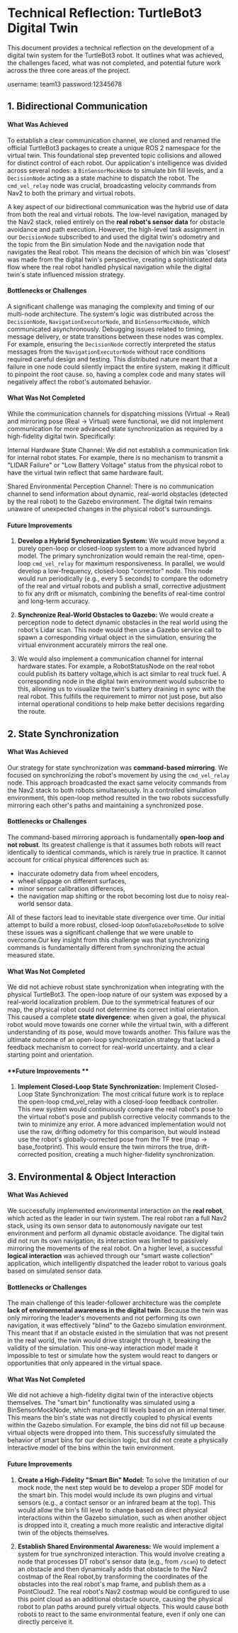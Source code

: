 # **Technical Reflection: TurtleBot3 Digital Twin**

This document provides a technical reflection on the development of a digital twin system for the TurtleBot3 robot. It outlines what was achieved, the challenges faced, what was not completed, and potential future work across the three core areas of the project.

username: team13
password:12345678

## **1. Bidirectional Communication**

#### **What Was Achieved**

To establish a clear communication channel, we cloned and renamed the official TurtleBot3 packages to create a unique ROS 2 namespace for the virtual twin. This foundational step prevented topic collisions and allowed for distinct control of each robot. Our application's intelligence was divided across several nodes: a `BinSensorMockNode` to simulate bin fill levels, and a `DecisionNode` acting as a state machine to dispatch the robot. The `cmd_vel_relay` node was crucial, broadcasting velocity commands from Nav2 to both the primary and virtual robots.

A key aspect of our bidirectional communication was the hybrid use of data from both the real and virtual robots. The low-level navigation, managed by the Nav2 stack, relied entirely on the **real robot's sensor data** for obstacle avoidance and path execution. However, the high-level task assignment in our `DecisionNode` subscribed to and used the digital twin's odometry and the topic from the Bin simulation Node and the navigation node that navigates the Real robot. This means the decision of which bin was 'closest' was made from the digital twin's perspective, creating a sophisticated data flow where the real robot handled physical navigation while the digital twin's state influenced mission strategy.

#### **Bottlenecks or Challenges**

A significant challenge was managing the complexity and timing of our multi-node architecture. The system's logic was distributed across the `DecisionNode`, `NavigationExecutorNode`, and `BinSensorMockNode`, which communicated asynchronously. Debugging issues related to timing, message delivery, or state transitions between these nodes was complex. For example, ensuring the `DecisionNode` correctly interpreted the status messages from the `NavigationExecutorNode` without race conditions required careful design and testing. This distributed nature meant that a failure in one node could silently impact the entire system, making it difficult to pinpoint the root cause. so, having a complex code and many states will negatively affect the robot's automated behavior. 

#### **What Was Not Completed**

While the communication channels for dispatching missions (Virtual -> Real) and mirroring pose (Real -> Virtual) were functional, we did not implement communication for more advanced state synchronization as required by a high-fidelity digital twin. Specifically:

Internal Hardware State Channel: We did not establish a communication link for internal robot states. For example, there is no mechanism to transmit a "LIDAR Failure" or "Low Battery Voltage" status from the physical robot to have the virtual twin reflect that same hardware fault.

Shared Environmental Perception Channel: There is no communication channel to send information about dynamic, real-world obstacles (detected by the real robot) to the Gazebo environment. The digital twin remains unaware of unexpected changes in the physical robot's surroundings.

#### **Future Improvements**

1.  **Develop a Hybrid Synchronization System:** We would move beyond a purely open-loop or closed-loop system to a more advanced hybrid model. The primary synchronization would remain the real-time, open-loop `cmd_vel_relay` for maximum responsiveness. In parallel, we would develop a low-frequency, closed-loop "corrector" node. This node would run periodically (e.g., every 5 seconds) to compare the odometry of the real and virtual robots and publish a small, corrective adjustment to fix any drift or mismatch, combining the benefits of real-time control and long-term accuracy.
2.  **Synchronize Real-World Obstacles to Gazebo:** We would create a perception node to detect dynamic obstacles in the real world using the robot's Lidar scan. This node would then use a Gazebo service call to spawn a corresponding virtual object in the simulation, ensuring the virtual environment accurately mirrors the real one.
  
3.  We would also implement a communication channel for internal hardware states. For example, a RobotStatusNode on the real robot could publish its battery voltage,which is act similar to real truck fuel. A corresponding node in the digital twin environment would subscribe to this, allowing us to visualize the twin's battery draining in sync with the real robot. This fulfills the requirement to mirror not just pose, but also internal operational conditions to help make better decisions regarding the route. 

## **2. State Synchronization**

#### **What Was Achieved**

Our strategy for state synchronization was **command-based mirroring**. We focused on synchronizing the robot's movement by using the `cmd_vel_relay` node. This approach broadcasted the exact same velocity commands from the Nav2 stack to both robots simultaneously. In a controlled simulation environment, this open-loop method resulted in the two robots successfully mirroring each other's paths and maintaining a synchronized pose.

#### **Bottlenecks or Challenges**

The command-based mirroring approach is fundamentally **open-loop and not robust**. Its greatest challenge is that it assumes both robots will react identically to identical commands, which is rarely true in practice. It cannot account for critical physical differences such as:
* inaccurate odometry data from wheel encoders,
* wheel slippage on different surfaces,
* minor sensor calibration differences, 
* the navigation map shifting or the robot becoming lost due to noisy real-world sensor data.

All of these factors lead to inevitable state divergence over time. Our initial attempt to build a more robust, closed-loop `OdomToGazeboPoseNode` to solve these issues was a significant challenge that we were unable to overcome.Our key insight from this challenge was that synchronizing commands is fundamentally different from synchronizing the actual measured state.

#### **What Was Not Completed**

We did not achieve robust state synchronization when integrating with the physical TurtleBot3. The open-loop nature of our system was exposed by a real-world localization problem. Due to the symmetrical features of our map, the physical robot could not determine its correct initial orientation. This caused a complete **state divergence**: when given a goal, the physical robot would move towards one corner while the virtual twin, with a different understanding of its pose, would move towards another. This failure was the ultimate outcome of an open-loop synchronization strategy that lacked a feedback mechanism to correct for real-world uncertainty. and a clear starting point and orientation.



#### **Future Improvements **

1.  **Implement Closed-Loop State Synchronization:** Implement Closed-Loop State Synchronization: The most critical future work is to replace the open-loop cmd_vel_relay with a closed-loop feedback controller. This new system would continuously compare the real robot's pose to the virtual robot's pose and publish corrective velocity commands to the twin to minimize any error. A more advanced implementation would not use the raw, drifting odometry for this comparison, but would instead use the robot's globally-corrected pose from the TF tree (map -> base_footprint). This would ensure the twin mirrors the true, drift-corrected position, creating a much higher-fidelity synchronization.


## **3. Environmental & Object Interaction**

#### **What Was Achieved**

We successfully implemented environmental interaction on the **real robot**, which acted as the leader in our twin system. The real robot ran a full Nav2 stack, using its own sensor data to autonomously navigate our test environment and perform all dynamic obstacle avoidance. The digital twin did not run its own navigation; its interaction was limited to passively mirroring the movements of the real robot. On a higher level, a successful **logical interaction** was achieved through our "smart waste collection" application, which intelligently dispatched the leader robot to various goals based on simulated sensor data.

#### **Bottlenecks or Challenges**

The main challenge of this leader-follower architecture was the complete **lack of environmental awareness in the digital twin**. Because the twin was only mirroring the leader's movements and not performing its own navigation, it was effectively "blind" to the Gazebo simulation environment. This meant that if an obstacle existed in the simulation that was not present in the real world, the twin would drive straight through it, breaking the validity of the simulation. This one-way interaction model made it impossible to test or simulate how the system would react to dangers or opportunities that only appeared in the virtual space.

#### **What Was Not Completed**

We did not achieve a high-fidelity digital twin of the interactive objects themselves. The "smart bin" functionality was simulated using a BinSensorMockNode, which managed fill levels based on an internal timer. This means the bin's state was not directly coupled to physical events within the Gazebo simulation. For example, the bins did not fill up because virtual objects were dropped into them. This successfully simulated the behavior of smart bins for our decision logic, but did not create a physically interactive model of the bins within the twin environment.

#### **Future Improvements**

1.  **Create a High-Fidelity "Smart Bin" Model:**  To solve the limitation of our mock node, the next step would be to develop a proper SDF model for the smart bin. This model would include its own plugins and virtual sensors (e.g., a contact sensor or an infrared beam at the top). This would allow the bin's fill level to change based on direct physical interactions within the Gazebo simulation, such as when another object is dropped into it, creating a much more realistic and interactive digital twin of the objects themselves. 

2.  **Establish Shared Environmental Awareness:** We would implement a system for true synchronized interaction. This would involve creating a node that processes DT robot's sensor data (e.g., from `/scan`) to detect an obstacle and then dynamically adds that obstacle to the Nav2 costmap of the Real robot,by transforming the coordinates of the obstacles into the real robot's map frame, and publish them as a PointCloud2. The real robot's Nav2 costmap would be configured to use this point cloud as an additional obstacle source, causing the physical robot to plan paths around purely virtual objects. This would cause both robots to react to the same environmental feature, even if only one can directly perceive it.
